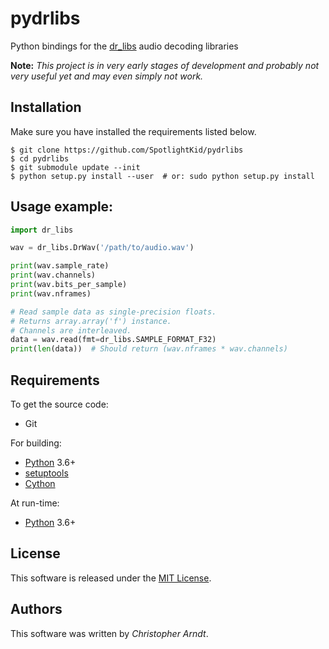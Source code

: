 # pydrlibs

Python bindings for the [dr_libs] audio decoding libraries

**Note:** *This project is in very early stages of development and probably
not very useful yet and may even simply not work.*


## Installation

Make sure you have installed the requirements listed below.

```console
$ git clone https://github.com/SpotlightKid/pydrlibs
$ cd pydrlibs
$ git submodule update --init
$ python setup.py install --user  # or: sudo python setup.py install
```


## Usage example:

```python
import dr_libs

wav = dr_libs.DrWav('/path/to/audio.wav')

print(wav.sample_rate)
print(wav.channels)
print(wav.bits_per_sample)
print(wav.nframes)

# Read sample data as single-precision floats.
# Returns array.array('f') instance.
# Channels are interleaved.
data = wav.read(fmt=dr_libs.SAMPLE_FORMAT_F32)
print(len(data))  # Should return (wav.nframes * wav.channels)
```


## Requirements

To get the source code:

* Git

For building:

* [Python] 3.6+
* [setuptools]
* [Cython]

At run-time:

* [Python] 3.6+


## License

This software is released under the [MIT License](./LICENSE).


## Authors

This software was written by *Christopher Arndt*.


[python]: https://www.python.org/downloads/
[cython]: https://cython.org/
[setuptools]: https://pypi.org/project/setuptools/
[dr_libs]: https://github.com/mackron/dr_libs
